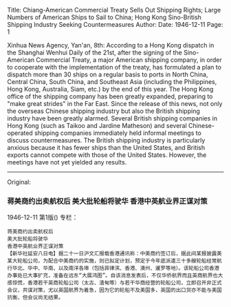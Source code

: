 Title: Chiang-American Commercial Treaty Sells Out Shipping Rights; Large Numbers of American Ships to Sail to China; Hong Kong Sino-British Shipping Industry Seeking Countermeasures
Author:
Date: 1946-12-11
Page: 1

Xinhua News Agency, Yan'an, 8th: According to a Hong Kong dispatch in the Shanghai Wenhui Daily of the 21st, after the signing of the Sino-American Commercial Treaty, a major American shipping company, in order to cooperate with the implementation of the treaty, has formulated a plan to dispatch more than 30 ships on a regular basis to ports in North China, Central China, South China, and Southeast Asia (including the Philippines, Hong Kong, Australia, Siam, etc.) by the end of this year. The Hong Kong office of the shipping company has been greatly expanded, preparing to "make great strides" in the Far East. Since the release of this news, not only the overseas Chinese shipping industry but also the British shipping industry have been greatly alarmed. Several British shipping companies in Hong Kong (such as Taikoo and Jardine Matheson) and several Chinese-operated shipping companies immediately held informal meetings to discuss countermeasures. The British shipping industry is particularly anxious because it has fewer ships than the United States, and British exports cannot compete with those of the United States. However, the meetings have not yet yielded any results.



<hr /> 

Original: 


### 蒋美商约出卖航权后  美大批轮船将驶华  香港中英航业界正谋对策

1946-12-11
第1版()
专栏：

    蒋美商约出卖航权后
    美大批轮船将驶华
    香港中英航业界正谋对策
    【新华社延安八日电】据二十一日沪文汇报载香港通讯称：中美商约签订后，据此间某报披露美某大轮船公司，为配合中美商约的实施，则已拟定计划，预定于今年底派遣三十多艘轮船经常航行华北、华中、华南、以及南洋各埠（包括菲律滨、香港、澳州、暹罗等地）。该轮船公司香港办事处已大事扩充，准备在远东“大展鸿图”。自该消息发表后，不仅华侨航界而且英商航界也大感惊慌，香港若干英商轮船公司（太古、渣甸等）与若干华商经营的轮船公司，立即召开非正式会议，共谋对策，尤以英国航界为着急，因为它的轮船不及美国多，英国的出口货亦不能与美国抗衡，但会议尚无结果。
